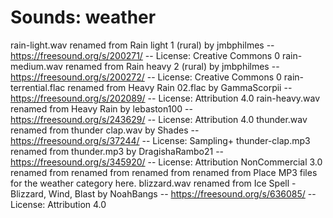 # Sounds: weather
rain-light.wav renamed from Rain light 1 (rural) by jmbphilmes -- https://freesound.org/s/200271/ -- License: Creative Commons 0
rain-medium.wav renamed from Rain heavy 2 (rural) by jmbphilmes -- https://freesound.org/s/200272/ -- License: Creative Commons 0
rain-terrential.flac renamed from Heavy Rain 02.flac by GammaScorpii -- https://freesound.org/s/202089/ -- License: Attribution 4.0
rain-heavy.wav renamed from Heavy Rain by lebaston100 -- https://freesound.org/s/243629/ -- License: Attribution 4.0
thunder.wav renamed from thunder clap.wav by Shades -- https://freesound.org/s/37244/ -- License: Sampling+
thunder-clap.mp3 renamed from thunder.mp3 by DragishaRambo21 -- https://freesound.org/s/345920/ -- License: Attribution NonCommercial 3.0
 renamed from 
 renamed from 
 renamed from 
 renamed from 
Place MP3 files for the weather category here.
blizzard.wav renamed from Ice Spell - Blizzard, Wind, Blast by NoahBangs -- https://freesound.org/s/636085/ -- License: Attribution 4.0